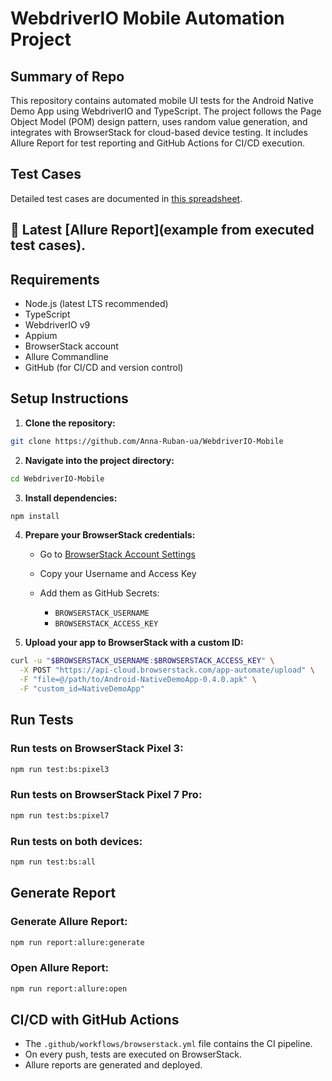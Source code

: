 # WebdriverIO Mobile Automation Project

## Summary of Repo

This repository contains automated mobile UI tests for the Android Native Demo App using WebdriverIO and TypeScript. The project follows the Page Object Model (POM) design pattern, uses random value generation, and integrates with BrowserStack for cloud-based device testing. It includes Allure Report for test reporting and GitHub Actions for CI/CD execution.

## Test Cases

Detailed test cases are documented in [this spreadsheet](https://docs.google.com/spreadsheets/d/1kFxCbMbhzeUhoP5vcxhSACwCvcWFo7M_DHx_i7fOb7Q/edit?pli=1&gid=0#gid=0).

## 📄 Latest [Allure Report](example from executed test cases).

## Requirements

* Node.js (latest LTS recommended)
* TypeScript
* WebdriverIO v9
* Appium
* BrowserStack account
* Allure Commandline
* GitHub (for CI/CD and version control)

## Setup Instructions

1. **Clone the repository:**

```sh
git clone https://github.com/Anna-Ruban-ua/WebdriverIO-Mobile
```

2. **Navigate into the project directory:**

```sh
cd WebdriverIO-Mobile
```

3. **Install dependencies:**

```sh
npm install
```

4. **Prepare your BrowserStack credentials:**

   * Go to [BrowserStack Account Settings](https://www.browserstack.com/accounts/settings)
   * Copy your Username and Access Key
   * Add them as GitHub Secrets:

     * `BROWSERSTACK_USERNAME`
     * `BROWSERSTACK_ACCESS_KEY`

5. **Upload your app to BrowserStack with a custom ID:**

```sh
curl -u "$BROWSERSTACK_USERNAME:$BROWSERSTACK_ACCESS_KEY" \
  -X POST "https://api-cloud.browserstack.com/app-automate/upload" \
  -F "file=@/path/to/Android-NativeDemoApp-0.4.0.apk" \
  -F "custom_id=NativeDemoApp"
```

## Run Tests

### Run tests on BrowserStack Pixel 3:

```sh
npm run test:bs:pixel3
```

### Run tests on BrowserStack Pixel 7 Pro:

```sh
npm run test:bs:pixel7
```

### Run tests on both devices:

```sh
npm run test:bs:all
```

## Generate Report

### Generate Allure Report:

```sh
npm run report:allure:generate
```

### Open Allure Report:

```sh
npm run report:allure:open
```

## CI/CD with GitHub Actions

* The `.github/workflows/browserstack.yml` file contains the CI pipeline.
* On every push, tests are executed on BrowserStack.
* Allure reports are generated and deployed.